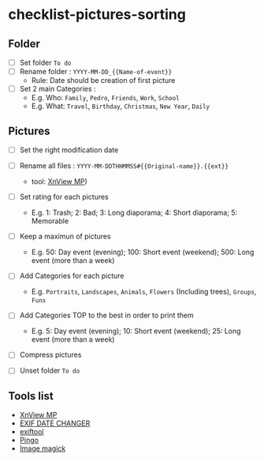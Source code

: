 # checklist-pictures-sorting

## Folder
* [ ] Set folder `To do`
* [ ] Rename folder : `YYYY-MM-DD_{{Name-of-event}}` 
   * Rule: Date should be creation of first picture
* [ ] Set 2 main Categories : 
   * E.g. Who: `Family`, `Pedro`, `Friends`, `Work`, `School`
   * E.g.  What: `Travel`, `Birthday`, `Christmas`, `New Year`, `Daily` 

## Pictures
* [ ] Set the right modification date 
* [ ] Rename all files : `YYYY-MM-DDTHHMMSS#{{Original-name}}.{{ext}}` 
    * tool: [XnView MP](https://www.xnview.com/en/xnviewmp/))
* [ ] Set rating for each pictures 
    * E.g. 1: Trash; 2: Bad; 3: Long diaporama; 4: Short diaporama; 5: Memorable
    
* [ ] Keep a maximun of pictures
    * E.g. 50: Day event (evening); 100: Short event (weekend); 500: Long event (more than a week)
    
* [ ] Add Categories for each picture
    * E.g. `Portraits`, `Landscapes`, `Animals`, `Flowers` (Including trees), `Groups`, `Funs`
    
* [ ] Add Categories TOP to the best in order to print them
    * E.g. 5: Day event (evening); 10: Short event (weekend); 25: Long event (more than a week)
   
* [ ] Compress pictures 


* [ ] Unset folder `To do`


## Tools list 
* [XnView MP](https://www.xnview.com/en/xnviewmp/)
* [EXIF DATE CHANGER](https://www.relliksoftware.com/exifdatechanger/)
* [exiftool](https://sno.phy.queensu.ca/~phil/exiftool/)
* [Pingo](https://css-ig.net/pingo)
* [Image magick](https://imagemagick.org/index.php)

